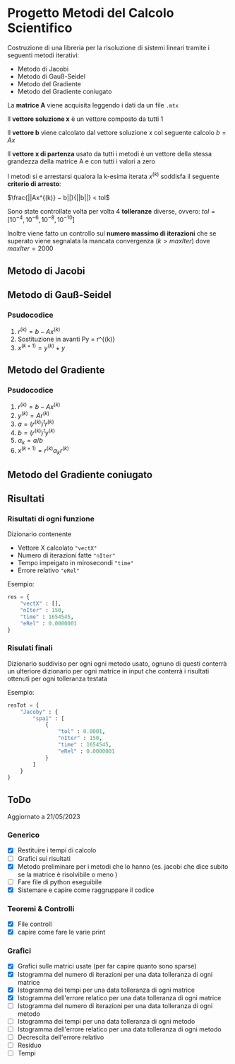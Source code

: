 # Progetto Metodi del Calcolo Scientifico

Costruzione di una libreria per la risoluzione di sistemi lineari tramite i seguenti metodi iterativi:

- Metodo di Jacobi
- Metodo di Gauß-Seidel
- Metodo del Gradiente
- Metodo del Gradiente coniugato

La **matrice A** viene acquisita leggendo i  dati da un file `.mtx`

Il **vettore soluzione x** è un vettore composto da tutti $1$

Il **vettore b** viene calcolato dal vettore soluzione x col seguente calcolo $b=Ax$ 

Il **vettore x di partenza** usato da tutti i metodi è un vettore della stessa grandezza della matrice A e con tutti i valori a zero

I metodi si e arrestarsi qualora la k-esima iterata $x^{(k)}$ soddisfa il seguente **criterio di arresto**:

$\frac{||Ax^{(k)} − b||}{||b||} < tol$

Sono state controllate volta per volta 4 **tolleranze** diverse, ovvero:
$tol = [10^{−4}, 10^{−6}, 10^{−8}, 10^{−10}]$

Inoltre viene fatto un controllo sul **numero massimo di iterazioni** che se superato viene segnalata la mancata convergenza $(k>maxIter)$ dove $maxIter = 2000$


## Metodo di Jacobi

## Metodo di Gauß-Seidel

### Psudocodice

1. $r^{(k)} = b − Ax^{(k)}$
2. Sostituzione in avanti Py = r^{(k)}
3. $x^{(k+1)} = y^{(k)} + y$

## Metodo del Gradiente

### Psudocodice

1. $r^{(k)} = b -Ax^{(k)}$
2. $y^{(k)} = Ar^{(k)}$
3. $a = (r^{(k)})^tr^{(k)}$
4. $b = (r^{(k)})^ty^{(k)}$
5. $\alpha_k = a/b$
6. $x^{(k+1)} = r^{(k)} \alpha_kr^{(k)}$

## Metodo del Gradiente coniugato

## Risultati

### Risultati di ogni funzione

Dizionario contenente

- Vettore X calcolato `"vectX"`
- Numero di iterazioni fatte `"nIter"`
- Tempo impeigato in mirosecondi `"time"`
- Errore relativo `"eRel"`

Esempio:

```python
res = {
    "vectX" : [],
    "nIter" : 150,
    "time" : 1654545,
    "eRel" : 0.0000001 
}
```

### Risulati finali

Dizionario suddiviso per ogni ogni metodo usato, ognuno di questi conterrà un ulteriore dizionario per ogni matrice in input che conterrà i risultati ottenuti per ogni tolleranza testata

Esempio:

```python
resTot = {
    "Jacoby" : {
        "spa1" : [
            {
                "tol" : 0.0001,
                "nIter" : 150,
                "time" : 1654545,
                "eRel" : 0.0000001 
            }
        ]
    }
}
```


## ToDo
Aggiornato a 21/05/2023

### Generico

- [x] Restituire i tempi di calcolo
- [ ] Grafici sui risultati
- [x] Metodo preliminare per i metodi che lo hanno (es. jacobi che dice subito se la matrice è risolvibile o meno )
- [ ] Fare file di python eseguibile
- [x] Sistemare e capire come raggruppare il codice

### Teoremi & Controlli

- [x] File controll
- [x] capire come fare le varie print

### Grafici

- [x] Grafici sulle matrici usate (per far capire quanto sono sparse)
- [x] Istogramma del numero di iterazioni per una data tolleranza di ogni matrice
- [x] Istogramma dei tempi per una data tolleranza di ogni matrice
- [x] Istogramma dell'errore relatico per una data tolleranza di ogni matrice
- [ ] Istogramma del numero di iterazioni per una data tolleranza di ogni metodo
- [ ] Istogramma dei tempi per una data tolleranza di ogni metodo
- [ ] Istogramma dell'errore relatico per una data tolleranza di ogni metodo
- [ ] Decrescita dell'errore relativo 
- [ ] Residuo
- [ ] Tempi 